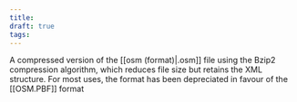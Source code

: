 ```yaml
---
title: 
draft: true
tags:
---
```

 
A compressed version of the [[osm (format)|.osm]] file using the Bzip2 compression algorithm, which reduces file size but retains the XML structure. For most uses, the format has been depreciated in favour of the [[OSM.PBF]] format